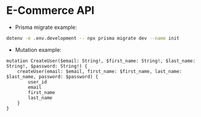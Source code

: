 # E-Commerce API

- Prisma migrate example:

```bash
dotenv -e .env.development -- npx prisma migrate dev --name init
```

- Mutation example:

```gql
mutation CreateUser($email: String!, $first_name: String!, $last_name: String!, $password: String!) {
	createUser(email: $email, first_name: $first_name, last_name: $last_name, password: $password) {
		user_id
		email
		first_name
		last_name
	}
}
```
